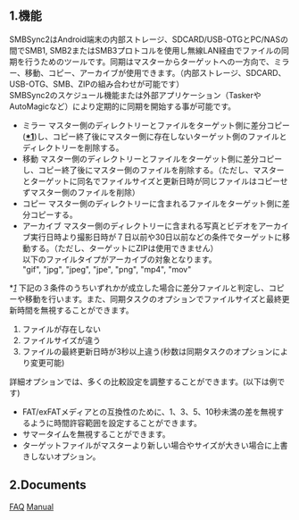 ## 1.機能
SMBSync2はAndroid端末の内部ストレージ、SDCARD/USB-OTGとPC/NASの間でSMB1, SMB2またはSMB3プロトコルを使用し無線LAN経由でファイルの同期を行うためのツールです。同期はマスターからターゲットへの一方向で、ミラー、移動、コピー、アーカイブが使用できます。（内部ストレージ、SDCARD、USB-OTG、SMB、ZIPの組み合わせが可能です）  
SMBSync2のスケジュール機能または外部アプリケーション（TaskerやAutoMagicなど）により定期的に同期を開始する事が可能です。

- ミラー
  マスター側のディレクトリーとファイルをターゲット側に差分コピー(**<u>*1</u>**)し、コピー終了後にマスター側に存在しないターゲット側のファイルとディレクトリーを削除する。
- 移動
  マスター側のディレクトリーとファイルをターゲット側に差分コピーし、コピー終了後にマスター側のファイルを削除する。（ただし、マスターとターゲットに同名でファイルサイズと更新日時が同じファイルはコピーせずマスター側のファイルを削除）
- コピー
  マスター側のディレクトリーに含まれるファイルをターゲット側に差分コピーする。
- アーカイブ
  マスター側のディレクトリーに含まれる写真とビデオをアーカイブ実行日時より撮影日時が７日以前や30日以前などの条件でターゲットに移動する。（ただし、ターゲットにZIPは使用できません）  
  以下のファイルタイプがアーカイブの対象となります。  
  "gif", "jpg", "jpeg", "jpe", "png", "mp4", "mov"

**<u>*1</u>** 下記の３条件のうちいずれかが成立した場合に差分ファイルと判定し、コピーや移動を行います。また、同期タスクのオプションでファイルサイズと最終更新時間を無視することができます。

1. ファイルが存在しない
2. ファイルサイズが違う
3. ファイルの最終更新日時が3秒以上違う(秒数は同期タスクのオプションにより変更可能)  

詳細オプションでは、多くの比較設定を調整することができます。(以下は例です)
- FAT/exFATメディアとの互換性のために、1、3、5、10秒未満の差を無視するように時間許容範囲を設定することができます。
- サマータイムを無視することができます。
- ターゲットファイルがマスターより新しい場合やサイズが大きい場合に上書きしないオプション。

## 2.Documents
[FAQ](https://sentaroh.github.io/Documents/SMBSync2/SMBSync2_FAQ_JA.htm)
[Manual](https://sentaroh.github.io/Documents/SMBSync2/SMBSync2_Desc_JA.htm)
